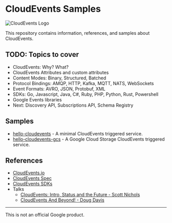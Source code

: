 # CloudEvents Samples

![CloudEvents Logo](https://avatars.githubusercontent.com/u/32076828?s=200&v=4)

This repository contains information, references, and samples about CloudEvents.

## TODO: Topics to cover

* CloudEvents: Why? What?
* CloudEvents Attributes and custom attributes
* Content Modes: Binary, Structured, Batched
* Protocol Bindings: AMQP, HTTP, Kafka, MQTT, NATS, WebSockets
* Event Formats: AVRO, JSON, Protobuf, XML
* SDKs: Go, Javascript, Java, C#, Ruby, PHP, Python, Rust, Powershell
* Google Events libraries
* Next: Discovery API, Subscriptions API, Schema Registry

## Samples

* [hello-cloudevents](./hello-cloudevents/) - A minimal CloudEvents triggered
  service.
* [hello-cloudevents-gcs](./hello-cloudevents-gcs/) - A Google Cloud Storage
  CloudEvents triggered service.

## References

* [CloudEvents.io](https://cloudevents.io/)
* [CloudEvents Spec](https://github.com/cloudevents/spec)
* [CloudEvents SDKs](https://github.com/cloudevents/)
* Talks
  * [CloudEvents: Intro, Status and the Future - Scott Nichols](https://youtu.be/m1sT-BuA9WU)
  * [CloudEvents And Beyond! - Doug Davis](https://youtu.be/bJTUttZr-Ck)

-------

This is not an official Google product.
